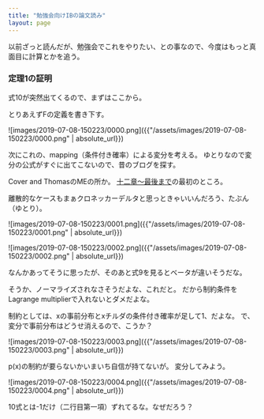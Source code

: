 ```yaml
---
title: "勉強会向けIBの論文読み"
layout: page	
---
```


以前ざっと読んだが、勉強会でこれをやりたい、との事なので、今度はもっと真面目に計算とかを追う。

### 定理1の証明

式10が突然出てくるので、まずはここから。

とりあえずFの定義を書き下す。

![images/2019-07-08-150223/0000.png]({{"/assets/images/2019-07-08-150223/0000.png" | absolute_url}})

次にこれの、mapping（条件付き確率）による変分を考える。
ゆとりなので変分の公式がすぐに出てこないので、昔のブログを探す。

Cover and ThomasのMEの所か。
[十二章〜最後まで](https://karino2.github.io/2019/03/22/135325.html)の最初のところ。

離散的なケースもまぁクロネッカーデルタと思っときゃいいんだろう、たぶん（ゆとり）。

![images/2019-07-08-150223/0001.png]({{"/assets/images/2019-07-08-150223/0001.png" | absolute_url}})

![images/2019-07-08-150223/0002.png]({{"/assets/images/2019-07-08-150223/0002.png" | absolute_url}})

なんかあってそうに思ったが、そのあと式9を見るとベータが違いそうだな。

そうか、ノーマライズされなさそうだよな、これだと。
だから制約条件をLagrange  multiplierで入れないとダメだよな。

制約としては、xの事前分布とxチルダの条件付き確率が足して1、だよな。
で、変分で事前分布はどうせ消えるので、こうか？

![images/2019-07-08-150223/0003.png]({{"/assets/images/2019-07-08-150223/0003.png" | absolute_url}})

p(x)の制約が要らないかいまいち自信が持てないが。
変分してみよう。

![images/2019-07-08-150223/0004.png]({{"/assets/images/2019-07-08-150223/0004.png" | absolute_url}})

10式とは-1だけ（二行目第一項）ずれてるな。なぜだろう？

